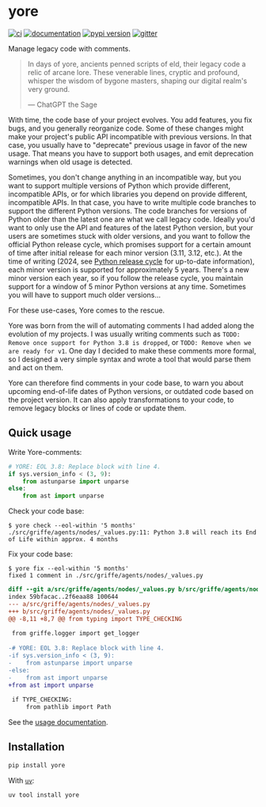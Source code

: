 # yore

[![ci](https://github.com/pawamoy/yore/workflows/ci/badge.svg)](https://github.com/pawamoy/yore/actions?query=workflow%3Aci)
[![documentation](https://img.shields.io/badge/docs-mkdocs-708FCC.svg?style=flat)](https://pawamoy.github.io/yore/)
[![pypi version](https://img.shields.io/pypi/v/yore.svg)](https://pypi.org/project/yore/)
[![gitter](https://badges.gitter.im/join%20chat.svg)](https://app.gitter.im/#/room/#yore:gitter.im)

Manage legacy code with comments.

> In days of yore, ancients penned scripts of eld, their legacy code a relic of arcane lore. These venerable lines, cryptic and profound, whisper the wisdom of bygone masters, shaping our digital realm's very ground.
>
> — ChatGPT the Sage

With time, the code base of your project evolves. You add features, you fix bugs, and you generally reorganize code. Some of these changes might make your project's public API incompatible with previous versions. In that case, you usually have to "deprecate" previous usage in favor of the new usage. That means you have to support both usages, and emit deprecation warnings when old usage is detected.

Sometimes, you don't change anything in an incompatible way, but you want to support multiple versions of Python which provide different, incompatible APIs, or for which libraries you depend on provide different, incompatible APIs. In that case, you have to write multiple code branches to support the different Python versions. The code branches for versions of Python older than the latest one are what we call legacy code. Ideally you'd want to only use the API and features of the latest Python version, but your users are sometimes stuck with older versions, and you want to follow the official Python release cycle, which promises support for a certain amount of time after initial release for each minor version (3.11, 3.12, etc.). At the time of writing (2024, see [Python release cycle](https://devguide.python.org/versions/) for up-to-date information), each minor version is supported for approximately 5 years. There's a new minor version each year, so if you follow the release cycle, you maintain support for a window of 5 minor Python versions at any time. Sometimes you will have to support much older versions...

For these use-cases, Yore comes to the rescue. 

Yore was born from the will of automating comments I had added along the evolution of my projects. I was usually writing comments such as `TODO: Remove once support for Python 3.8 is dropped`, or `TODO: Remove when we are ready for v1`. One day I decided to make these comments more formal, so I designed a very simple syntax and wrote a tool that would parse them and act on them.

Yore can therefore find comments in your code base, to warn you about upcoming end-of-life dates of Python versions, or outdated code based on the project version. It can also apply transformations to your code, to remove legacy blocks or lines of code or update them.

## Quick usage

Write Yore-comments:

```python
# YORE: EOL 3.8: Replace block with line 4.
if sys.version_info < (3, 9):
    from astunparse import unparse
else:
    from ast import unparse
```

Check your code base:

```console
$ yore check --eol-within '5 months'
./src/griffe/agents/nodes/_values.py:11: Python 3.8 will reach its End of Life within approx. 4 months
```

Fix your code base:

```console
$ yore fix --eol-within '5 months'
fixed 1 comment in ./src/griffe/agents/nodes/_values.py
```

```diff
diff --git a/src/griffe/agents/nodes/_values.py b/src/griffe/agents/nodes/_values.py
index 59bfacac..2f6eaa88 100644
--- a/src/griffe/agents/nodes/_values.py
+++ b/src/griffe/agents/nodes/_values.py
@@ -8,11 +8,7 @@ from typing import TYPE_CHECKING
 
 from griffe.logger import get_logger
 
-# YORE: EOL 3.8: Replace block with line 4.
-if sys.version_info < (3, 9):
-    from astunparse import unparse
-else:
-    from ast import unparse
+from ast import unparse
 
 if TYPE_CHECKING:
     from pathlib import Path
```

See the [usage documentation](https://pawamoy.github.io/yore/usage).

## Installation

```bash
pip install yore
```

With [`uv`](https://docs.astral.sh/uv/):

```bash
uv tool install yore
```
